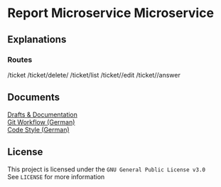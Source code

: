 # Report Microservice Microservice

## Explanations 
### Routes
/ticket
/ticket/delete/<id>
/ticket/list
/ticket/<id>/edit
/ticket/<id>/answer

## Documents
[Drafts & Documentation](https://github.com/E-Edu/draft-documents)<br>
[Git Workflow (German)](https://github.com/E-Edu/general/blob/master/guides/conventions.md)<br>
[Code Style (German)](https://github.com/E-Edu/general/blob/master/guides/conventions.md#code-style)


## License

This project is licensed under the `GNU General Public License v3.0`<br>
See `LICENSE` for more information